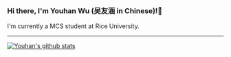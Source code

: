 ### Hi there, I'm Youhan Wu (吴友涵 in Chinese)!👋

I'm currently a MCS student at Rice University.

---

[![Youhan's github stats](https://github-readme-stats.vercel.app/api?username=zooltd&theme=default&show_icons=true&count_private=true)](https://github.com/anuraghazra/github-readme-stats)

<!--
**zooltd/zooltd** is a ✨ _special_ ✨ repository because its `README.md` (this file) appears on your GitHub profile.

Here are some ideas to get you started:

- 🔭 I’m currently working on ...
- 🌱 I’m currently learning ...
- 👯 I’m looking to collaborate on ...
- 🤔 I’m looking for help with ...
- 💬 Ask me about ...
- 📫 How to reach me: ...
- 😄 Pronouns: ...
- ⚡ Fun fact: ...
-->
